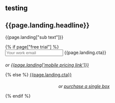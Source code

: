 <section class="home-hero"> <!--HOME HERO-->
  <div class="container">
  <div><h1 style="color:black;">testing</h1></div>
  <div class="col-xs-12 col-sm-5 col-sm-offset-7 hero-content">
  <h1 class="handdrawn main-header">{{page.landing.headline}}</h1>
    <p>{{page.landing["sub text"]}}</p>
    {% if page["free trial"] %}
    <form id="landing-form">
      <input type="email" name="email" placeholder="Your work email">
      <a class="btn btn-red" onclick="$('#landing-form').submit()" style="max-width: none !important"><span>{{page.landing.cta}}</span></a>
        <input type="submit" style="position: absolute; left: -2000px">
        <div class="validation"></div>
    </form>
    <div class="visible-xs"><p style="margin-top: 20px; font-style: italic">or <a href="/plans">{{page.landing['mobile pricing link']}}</a></p></div>
    {% else %}
    <a class="btn btn-red" href="/plans" style="max-width: none !important"><span>{{page.landing.cta}}</span></a>
    <p style="margin-top: 20px; font-style: italic; text-align: center">or <a href="/boxes">purchase a single box</a></p>
    {% endif %}
  </div>
  </div>
</section>
